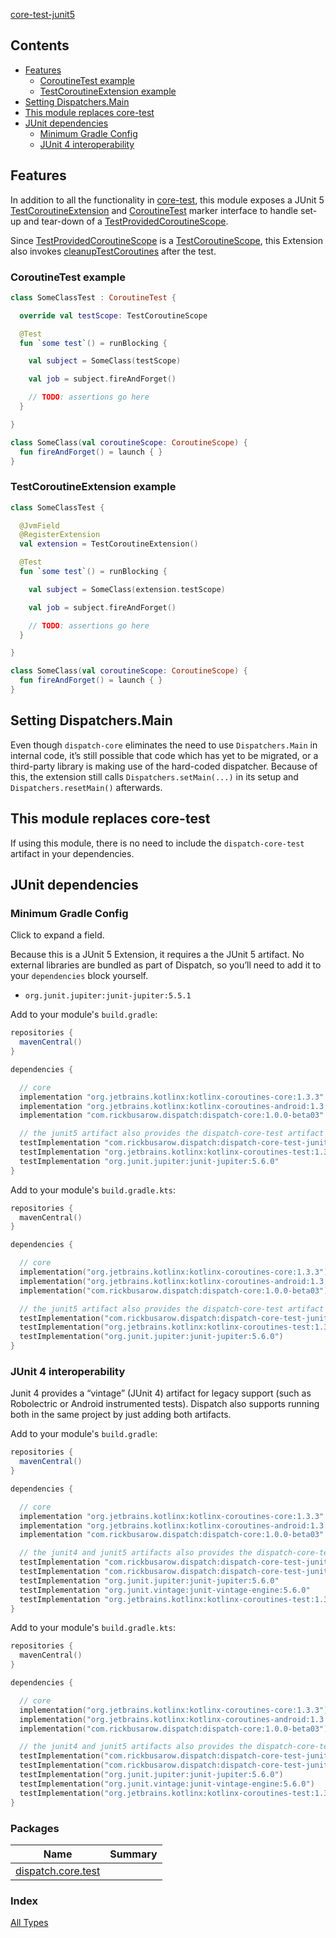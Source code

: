 [core-test-junit5](./index.md)

## Contents

* [Features](#features)
  * [CoroutineTest example](#coroutinetest-example)
  * [TestCoroutineExtension example](#testcoroutineextension-example)
* [Setting Dispatchers.Main](#setting-dispatchersmain)
* [This module replaces core-test](#this-module-replaces-core-test)
* [JUnit dependencies](#junit-dependencies)
  * [Minimum Gradle Config](#minimum-gradle-config)
  * [JUnit 4 interoperability](#junit-4-interoperability)

## Features

In addition to all the functionality in [core-test](#), this module exposes a JUnit 5 [TestCoroutineExtension](https://rbusarow.github.io/Dispatch/core-test-junit5//dispatch.core.test/-test-coroutine-extension/index.html) and [CoroutineTest](https://rbusarow.github.io/Dispatch/core-test-junit5//dispatch.core.test/-coroutine-test/index.html) marker interface to handle set-up and tear-down of a [TestProvidedCoroutineScope](https://rbusarow.github.io/Dispatch/core-test//dispatch.core.test/-test-provided-coroutine-scope/index.html).

Since [TestProvidedCoroutineScope](https://rbusarow.github.io/Dispatch/core-test//dispatch.core.test/-test-provided-coroutine-scope/index.html) is a [TestCoroutineScope](https://kotlin.github.io/kotlinx.coroutines/kotlinx-coroutines-test/kotlinx.coroutines.test/-test-coroutine-scope/index.html), this Extension also invokes [cleanupTestCoroutines](https://kotlin.github.io/kotlinx.coroutines/kotlinx-coroutines-test/kotlinx.coroutines.test/-test-coroutine-scope/cleanup-test-coroutines.html) after the test.

### CoroutineTest example

``` kotlin
class SomeClassTest : CoroutineTest {

  override val testScope: TestCoroutineScope

  @Test
  fun `some test`() = runBlocking {

    val subject = SomeClass(testScope)

    val job = subject.fireAndForget()

    // TODO: assertions go here
  }

}

class SomeClass(val coroutineScope: CoroutineScope) {
  fun fireAndForget() = launch { }
}
```

### TestCoroutineExtension example

``` kotlin
class SomeClassTest {

  @JvmField
  @RegisterExtension
  val extension = TestCoroutineExtension()

  @Test
  fun `some test`() = runBlocking {

    val subject = SomeClass(extension.testScope)

    val job = subject.fireAndForget()

    // TODO: assertions go here
  }

}

class SomeClass(val coroutineScope: CoroutineScope) {
  fun fireAndForget() = launch { }
}
```

## Setting Dispatchers.Main

Even though `dispatch-core` eliminates the need to use `Dispatchers.Main` in internal code, it’s still possible that code which has yet to be migrated, or a third-party library is making use of the hard-coded dispatcher.  Because of this, the extension still calls `Dispatchers.setMain(...)` in its setup and `Dispatchers.resetMain()` afterwards.

## This module replaces core-test

If using this module, there is no need to include the `dispatch-core-test` artifact in your dependencies.

## JUnit dependencies

### Minimum Gradle Config

Click to expand a field.

Because this is a JUnit 5 Extension, it requires a the JUnit 5 artifact.  No external libraries are bundled as part of Dispatch, so you’ll need to add it to your `dependencies` block yourself.

* `org.junit.jupiter:junit-jupiter:5.5.1`

Add to your module's `build.gradle`:

``` groovy
repositories {
  mavenCentral()
}

dependencies {

  // core
  implementation "org.jetbrains.kotlinx:kotlinx-coroutines-core:1.3.3"
  implementation "org.jetbrains.kotlinx:kotlinx-coroutines-android:1.3.3"
  implementation "com.rickbusarow.dispatch:dispatch-core:1.0.0-beta03"

  // the junit5 artifact also provides the dispatch-core-test artifact
  testImplementation "com.rickbusarow.dispatch:dispatch-core-test-junit5:1.0.0-beta03"
  testImplementation "org.jetbrains.kotlinx:kotlinx-coroutines-test:1.3.3"
  testImplementation "org.junit.jupiter:junit-jupiter:5.6.0"
}
```

Add to your module's `build.gradle.kts`:

``` kotlin
repositories {
  mavenCentral()
}

dependencies {

  // core
  implementation("org.jetbrains.kotlinx:kotlinx-coroutines-core:1.3.3")
  implementation("org.jetbrains.kotlinx:kotlinx-coroutines-android:1.3.3")
  implementation("com.rickbusarow.dispatch:dispatch-core:1.0.0-beta03")

  // the junit5 artifact also provides the dispatch-core-test artifact
  testImplementation("com.rickbusarow.dispatch:dispatch-core-test-junit5:1.0.0-beta03")
  testImplementation("org.jetbrains.kotlinx:kotlinx-coroutines-test:1.3.3")
  testImplementation("org.junit.jupiter:junit-jupiter:5.6.0")
}
```

### JUnit 4 interoperability

Junit 4 provides a “vintage” (JUnit 4) artifact for legacy support (such as Robolectric or Android instrumented tests).  Dispatch also supports running both in the same project by just adding both artifacts.

Add to your module's `build.gradle`:

``` groovy
repositories {
  mavenCentral()
}

dependencies {

  // core
  implementation "org.jetbrains.kotlinx:kotlinx-coroutines-core:1.3.3"
  implementation "org.jetbrains.kotlinx:kotlinx-coroutines-android:1.3.3"
  implementation "com.rickbusarow.dispatch:dispatch-core:1.0.0-beta03"

  // the junit4 and junit5 artifacts also provides the dispatch-core-test artifact
  testImplementation "com.rickbusarow.dispatch:dispatch-core-test-junit4:1.0.0-beta03"
  testImplementation "com.rickbusarow.dispatch:dispatch-core-test-junit5:1.0.0-beta03"
  testImplementation "org.junit.jupiter:junit-jupiter:5.6.0"
  testImplementation "org.junit.vintage:junit-vintage-engine:5.6.0"
  testImplementation "org.jetbrains.kotlinx:kotlinx-coroutines-test:1.3.3"
}
```

Add to your module's `build.gradle.kts`:

``` kotlin
repositories {
  mavenCentral()
}

dependencies {

  // core
  implementation("org.jetbrains.kotlinx:kotlinx-coroutines-core:1.3.3")
  implementation("org.jetbrains.kotlinx:kotlinx-coroutines-android:1.3.3")
  implementation("com.rickbusarow.dispatch:dispatch-core:1.0.0-beta03")

  // the junit4 and junit5 artifacts also provides the dispatch-core-test artifact
  testImplementation("com.rickbusarow.dispatch:dispatch-core-test-junit4:1.0.0-beta03")
  testImplementation("com.rickbusarow.dispatch:dispatch-core-test-junit5:1.0.0-beta03")
  testImplementation("org.junit.jupiter:junit-jupiter:5.6.0")
  testImplementation("org.junit.vintage:junit-vintage-engine:5.6.0")
  testImplementation("org.jetbrains.kotlinx:kotlinx-coroutines-test:1.3.3")
}
```

### Packages

| Name | Summary |
|---|---|
| [dispatch.core.test](dispatch.core.test/index.md) |  |

### Index

[All Types](alltypes/index.md)